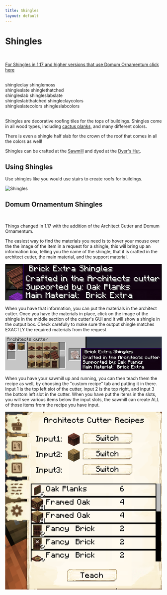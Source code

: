 ```yaml
---
title: Shingles
layout: default
---
```

# Shingles
<br>

[For Shingles in 1.17 and higher versions that use Domum Ornamentum click here](#domum-ornamentum-shingles)

<br>

<div class="infobox box text-center">
    <recipe>shingleclay</recipe>
    <recipe>shinglemoss</recipe><br>
    <recipe>shingleslate</recipe>
    <recipe>shinglethatched</recipe><br>
    <recipe>shingleslab</recipe>
    <recipe>shingleslabslate</recipe><br>
    <recipe>shingleslabthatched</recipe>
    <recipe>shingleclaycolors</recipe><br>
    <recipe>shingleslatecolors</recipe>
    <recipe>shingleslabcolors</recipe><br>
</div>
<br>

Shingles are decorative roofing tiles for the tops of buildings. Shingles come in all wood types, including [cactus planks](../../source/items/cactusplanks), and many different colors. 

There is even a shingle half slab for the crown of the roof that comes in all the colors as well!

Shingles can be crafted at the [Sawmill](../../source/buildings/sawmill) and dyed at the [Dyer's Hut](../../source/buildings/dyer).
<br>

## Using Shingles

Use shingles like you would use stairs to create roofs for buildings.

<img src="../../assets/images/items/shingles.png" alt="Shingles"/>
 <br>

## Domum Ornamentum Shingles
<br>

 Things changed in 1.17 with the addition of the Architect Cutter and Domum Ornamentum.

 The easiest way to find the materials you need is to hover your mouse over the the image of the item in a request for a shingle, this will bring up an information box, telling you the name of the shingle, that it is crafted in the architect cutter, the main material, and the support material.

<img src="../../assets/images/misc/do_shingles_mouseover.png" alt="Request"/>

When you have that information, you can put the materials in the architect cutter. Once you have the materials in place, click on the image of the shingle in the middle section of the cutter's GUI and it will show a shingle in the output box. Check carefully to make sure the output shingle matches EXACTLY the required materials from the request

<img src="../../assets/images/misc/do_shingles_cutter.png" alt="Cutter"/>

When you have your sawmill up and running, you can then teach them the recipe as well, by choosing the "custom recipe" tab and putting it in there.
Input 1 is the top left slot of the cutter, input 2 is the top right, and input 3 the bottom left slot in the cutter. When you have put the items in the slots, you will see various items below the input slots, the sawmill can create ALL of those items from the recipe you have input.

<img src="../../assets/images/misc/do_shingles_sawmill.png" alt="Sawmill"/>
